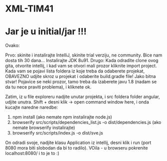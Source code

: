 # XML-TIM41

# Jar je u initial/jar !!!

Ovako:

Prvo: skinite i instalirajte IntelliJ, skinite trial verziju, ne community. Bice nam dosta tih 30 dana... Instalirajte JDK 8u91.
Drugo: Kada odradite clone ovog gita, otvorite intellij, i kad vam se otvori mali prozor kliknite import project. Kada vam se pojavi lista foldera iz koje treba da odaberete projekat, OBAVEZNO udjite skroz u projekat i odaberite build.gradle file! Jako bitna stvar!
Pojavice se neki prozor, tamo treba da izaberete javu 1.8 (nadam se da tu nece praviti problema), i kliknete ok. 

Zatim, iz u file exploreru nadjite unutar projekta, i src foldera folder angular, udjite unutra. Shift + desni klik -> open command window here, i onda kucajte naredne naredbe:
1. npm install (ako nemate npm instalirajte node.js)
2. browserify src/scripts/dependencies_list.js -o dist/dependencies.js (ako nemate browserify instalirajte)
3. browserify src/scripts/index.js -o dist/sve.js

On odradi svoje, nadjite klasu Application iz intellij, desni klik i run (port 8080 mora biti slobodan da bi to radilo). VOila - u browseru pokrenite localhost:8080/ i to je to :) 
